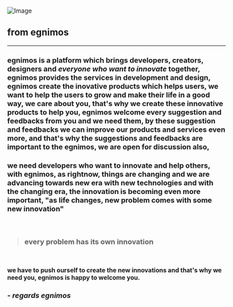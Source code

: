 
![Image](resource:assets/images/png/Group_392-4.png)

## from egnimos

***

### **egnimos** is a platform which brings developers, creators, designers and *everyone who want to innovate* together, egnimos provides the services in development and design, egnimos create the inovative products which helps users, we want to help the users to grow and make their life in a good way, we care about you, that's why we create these innovative products to help you, egnimos welcome every suggestion and feedbacks from you and we need them, by these suggestion and feedbacks we can improve our products and services even more, and that's why the suggestions and feedbacks are important to the egnimos, we are open for discussion also, 

### we need developers who want to innovate and help others, with egnimos, as rightnow, things are changing and we are advancing towards new era with new technologies and with the changing era, the innovation is becoming even more important, "as life changes, new problem comes with some new innovation"

<br>

> ### every problem has its own innovation

<br>

**we have to push ourself to create the new innovations
and that's why we need you, egnimos is happy to welcome you.**

### - *regards egnimos*
